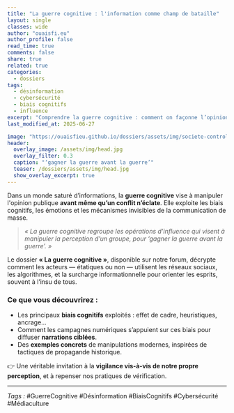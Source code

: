```yaml
---
title: "La guerre cognitive : l'information comme champ de bataille"
layout: single
classes: wide
author: "ouaisfi.eu"
author_profile: false
read_time: true
comments: false
share: true
related: true
categories:
  - dossiers
tags:
  - désinformation
  - cybersécurité
  - biais cognitifs
  - influence
excerpt: "Comprendre la guerre cognitive : comment on façonne l’opinion avant même que la guerre ne commence."
last_modified_at: 2025-06-27

image: "https://ouaisfieu.github.io/dossiers/assets/img/societe-controle-frictions.jpg"
header:
  overlay_image: /assets/img/head.jpg
  overlay_filter: 0.3
  caption: "‘gagner la guerre avant la guerre’"
  teaser: /dossiers/assets/img/head.jpg
  show_overlay_excerpt: true
---
```



Dans un monde saturé d’informations, la **guerre cognitive** vise à manipuler l'opinion publique **avant même qu’un conflit n’éclate**. Elle exploite les biais cognitifs, les émotions et les mécanismes invisibles de la communication de masse.

> *« La guerre cognitive regroupe les opérations d’influence qui visent à manipuler la perception d’un groupe, pour ‘gagner la guerre avant la guerre’. »*

Le dossier **« La guerre cognitive »**, disponible sur notre forum, décrypte comment les acteurs — étatiques ou non — utilisent les réseaux sociaux, les algorithmes, et la surcharge informationnelle pour orienter les esprits, souvent à l’insu de tous.

### Ce que vous découvrirez :
- Les principaux **biais cognitifs** exploités : effet de cadre, heuristiques, ancrage…
- Comment les campagnes numériques s’appuient sur ces biais pour diffuser **narrations ciblées**.
- Des **exemples concrets** de manipulations modernes, inspirées de tactiques de propagande historique.

👉 Une véritable invitation à la **vigilance vis-à-vis de notre propre perception**, et à repenser nos pratiques de vérification.



---

_Tags :_ #GuerreCognitive #Désinformation #BiaisCognitifs #Cybersécurité #Médiaculture

